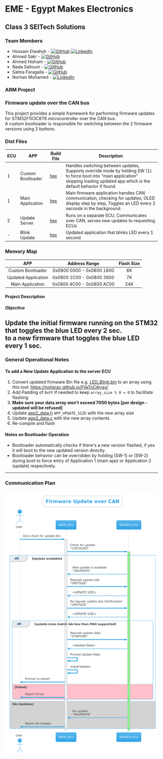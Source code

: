 # EME - Egypt Makes Electronics

## Class 3 SEITech Solutions

### Team Members
- Hossam Elwahsh - [![GitHub](https://img.shields.io/badge/github-%23121011.svg?style=flat&logo=github&logoColor=white)](https://github.com/HossamElwahsh) [![LinkedIn](https://img.shields.io/badge/linkedin-%230077B5.svg?style=flat&logo=linkedin&logoColor=white)](https://www.linkedin.com/in/hossam-elwahsh/)
- Ahmed Sakr - [![GitHub](https://img.shields.io/badge/github-%23121011.svg?style=flat&logo=github&logoColor=white)](https://github.com/Ahmeddsakrrr)
- Ahmed Hisham - [![GitHub](https://img.shields.io/badge/github-%23121011.svg?style=flat&logo=github&logoColor=white)](https://github.com/ahmedhish)
- Nada Salloum - [![GitHub](https://img.shields.io/badge/github-%23121011.svg?style=flat&logo=github&logoColor=white)](https://github.com/nadasalloum)
- Salma Faragalla - [![GitHub](https://img.shields.io/badge/github-%23121011.svg?style=flat&logo=github&logoColor=white)](https://github.com/SalmaFaragalla)
- Norhan Mohamed - [![LinkedIn](https://img.shields.io/badge/linkedin-%230077B5.svg?style=flat&logo=linkedin&logoColor=white)](https://www.linkedin.com/in/norhan-mohamed-60b414213)
### ARM Project
### Firmware update over the CAN bus 
This project provides a simple framework for performing firmware updates for STM32F103C8T6 microcontroller over the CAN bus.<br />
A custom bootloader is responsible for switching between the 2 firmware versions using 2 buttons.

### Dist Files

| ECU | APP               | Build File                           | Description                                                                                                                                                                            |
|-----|-------------------|--------------------------------------|----------------------------------------------------------------------------------------------------------------------------------------------------------------------------------------|
| 1   | Custom Bootloader | [hex](dist/custom_bootloader.hex)    | Handles switching between updates, Supports override mode by holding SW (1) to force boot into "main application" skipping loading updated app which is the default behavior if found. |
| 1   | Main Application  | [hex](dist/firmware_application.hex) | Main firmware application handles CAN communication, checking for updates, OLED display step by step, Toggles an LED every 2 seconds in the background.                                |
| 2   | Update Server     | [hex](dist/update_server.hex)        | Runs on a separate ECU, Communicates over CAN, serves new updates to requesting ECUs                                                                                                   |
| -   | Blink Update      | [hex](dist/LED_BLINK.hex)            | Updated application that blinks LED every 1 second                                                                                                                                     |

### Memory Map 
|          APP        |        Address Range       | Flash Size |
|:-:                  |:-:                         |:-:         |
| Custom Bootloader   | 0x0800 0000 - 0x0800 1800  |     6K     |
| Updated Application | 0x0800 1C00 - 0x0800 3800  |     7K     |
| Main Application    | 0x0800 4C00 - 0x0800 AC00  |     24K    |


#### Project Description
##### Objective
Update the initial firmware running on the STM32 that toggles the blue LED every 2 sec.<br />
to a new firmware that toggles the blue LED every 1 sec.
---

### General Operational Notes
#### To add a New Update Application to the server ECU 
1. Convert updated firmware Bin file e.g. [LED_Blink.bin](LED_BLINK/Debug/LED_BLINK.bin) to an array 
using this tool: https://notisrac.github.io/FileToCArray/
2. Add Padding of `0xFF` if needed to keep `array_size % 8 = 0` to facilitate flashing
3. **Make sure your data array won't exceed 7000 bytes [per design - updated will be refused]**
4. Update [app2_data.h](update_server/Core/Inc/app2_data.h) `APP_UPDATE_SIZE` with the new array size
5. Update [app2_data.c](update_server/Core/Src/app2_data.c) with the new array contents
6. Re-compile and flash

#### Notes on Bootloader Operation
- Bootloader automatically checks if there's a new version flashed, if yes it will boot to the new updated version directly.
- Bootloader behavior can be overridden by holding (SW-1) or (SW-2) during boot to force entry of Application 1 (main app) or Application 2 (update) respectively.

---
### Communication Plan
![CAN_COMM](dist/comm_sequence-Firmware_Update_over_CAN.png)
